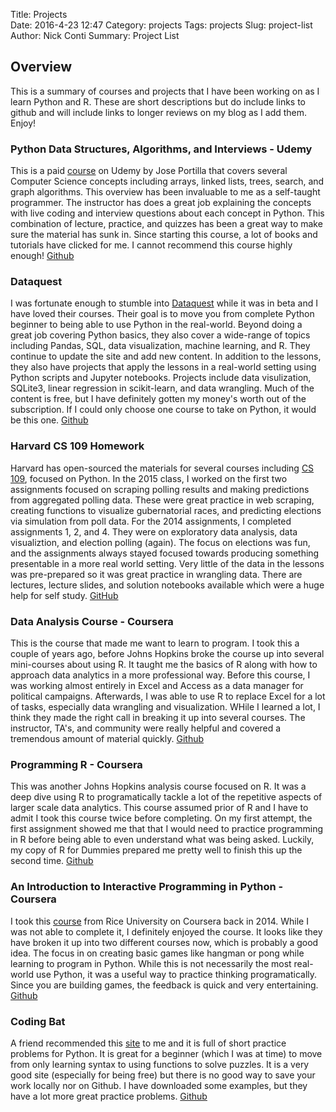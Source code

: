 Title: Projects  
Date: 2016-4-23 12:47
Category: projects
Tags: projects
Slug: project-list
Author: Nick Conti
Summary: Project List

## Overview
This is a summary of courses and projects that I have been working on as I learn Python and R.  These are short descriptions but do include links to github and will include links to longer reviews on my blog as I add them.  Enjoy!


### Python Data Structures, Algorithms, and Interviews - Udemy
This is a paid [course]("https://www.udemy.com/python-for-data-structures-algorithms-and-interviews/") on Udemy by Jose Portilla that covers several Computer Science concepts including arrays, linked lists, trees, search, and graph algorithms. This overview has been invaluable to me as a self-taught programmer.  The instructor has does a great job explaining the concepts with live coding and interview questions about each concept in Python.  This combination of lecture, practice, and quizzes has been a great way to make sure the material has sunk in.  Since starting this course, a lot of books and tutorials have clicked for me. I cannot recommend this course highly enough! [Github]() 

### Dataquest
I was fortunate enough to stumble into [Dataquest]("https://www.dataquest.io/") while it was in beta and I have loved their courses.  Their goal is to move you from complete Python beginner to being able to use Python in the real-world.  Beyond doing a great job covering Python basics, they also cover a wide-range of  topics including Pandas, SQL, data visualization, machine learning, and R.  They continue to update the site and add new content.  In addition to the lessons, they also have projects that apply the lessons in a real-world setting using Python scripts and Jupyter notebooks. Projects include data visulization, SQLite3, linear regression in scikit-learn, and data wrangling.   Much of the content is free, but I have definitely gotten my money's worth out of the subscription. If I could only choose one course to take on Python, it would be this one. 
[Github]("https://github.com/NickyThreeNames/DataquestGuidedProjects")

### Harvard CS 109 Homework
Harvard has open-sourced the materials for several courses including [CS 109]("http://cs109.github.io/2015/"), focused on Python. In the 2015 class, I worked on the first two assignments focused on scraping polling results and making predictions from aggregated polling data.  These were great practice in web scraping, creating functions to visualize gubernatorial races, and predicting elections via simulation from poll data. For the 2014 assignments, I completed assignments 1, 2, and 4.  They were on exploratory data analysis, data visualiztion, and election polling (again).  The focus on elections was fun, and the assignments always stayed focused towards producing something presentable in a more real world setting.  Very little of the data in the lessons was pre-prepared so it was great practice in wrangling data.  There are lectures, lecture slides, and solution notebooks available which were a huge help for self study. [GitHub]("https://github.com/NickyThreeNames/CS109Homework")

### Data Analysis Course - Coursera
This is the course that made me want to learn to program.  I took this a couple of years ago, before Johns Hopkins broke the course up into several mini-courses about using R.  It taught me the basics of R along with how to approach data analytics in a more professional way.  Before this course, I was working almost entirely in Excel and Access as a data manager for political campaigns.  Afterwards, I was able to use R to replace Excel for a lot of tasks, especially data wrangling and visualization.  WHile I learned a lot, I think they made the right call in breaking it up into several courses.  The instructor, TA's, and community were really helpful and covered a tremendous amount of material quickly. [Github]("https://github.com/NickyThreeNames/Data_Analysis_Course")

### Programming R - Coursera
This was another Johns Hopkins analysis course focused on R.  It was a deep dive using R to programatically tackle a lot of the repetitive aspects of larger scale data analytics. This course assumed prior of R and I have to admit I took this course twice before completing.  On my first attempt, the first assignment showed me that that I would need to practice programming in R before being able to even understand what was being asked.  Luckily, my copy of R for Dummies prepared me pretty well to finish this up the second time.
[Github]("https://github.com/NickyThreeNames/ProgrammingR")

### An Introduction to Interactive Programming in Python - Coursera
I took this [course]("https://www.coursera.org/learn/interactive-python-1/home/info?source=cdpv2") from Rice University on Coursera back in 2014.  While I was not able to complete it, I definitely enjoyed the course.  It looks like they have broken it up into two different courses now, which is probably a good idea.  The focus in on creating basic games like hangman or pong while learning to program in Python.  While this is not necessarily the most real-world use Python, it was a useful way to practice thinking programatically.  Since you are building games, the feedback is quick and very entertaining. [Github]("https://github.com/NickyThreeNames/Interactive_Python")

### Coding Bat
A friend recommended this [site]("http://codingbat.com/python") to me and it is full of short practice problems for Python.  It is great for a beginner (which I was at time) to move from only learning syntax to using functions to solve puzzles.  It is a very good site (especially for being free) but there is no good way to save your work locally nor on Github.  I have downloaded some examples, but they have a lot more great practice problems. [Github]("https://github.com/NickyThreeNames/CodingBat")


